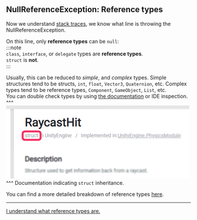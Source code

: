 ## NullReferenceException: Reference types
Now we understand [stack traces](Stack%20Trace.md), we know what line is throwing the NullReferenceException.  

On this line, only **reference types** can be `null`:  
:::note  
`class`, `interface`, or `delegate` types are **reference types**.  
`struct` is **not**.  
:::  

Usually, this can be reduced to *simple*, and *complex* types. Simple structures tend to be structs, `int`, `float`, `Vector3`, `Quaternion`, etc. Complex types tend to be reference types, `Component`, `GameObject`, `List`, etc.  
You can double check types by using [the documentation](https://docs.unity3d.com/ScriptReference/) or IDE inspection.  
^^^
![Struct in the ScriptReference](struct-documentation.png)  
^^^ Documentation indicating `struct` inheritance.

You can find a more detailed breakdown of reference types [here](../../../Value%20And%20Reference%20Types.md).

---  

[I understand what reference types are.](Access.md)